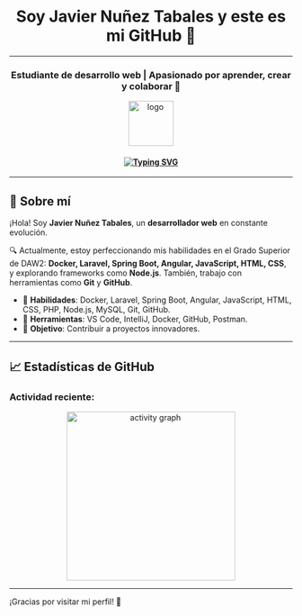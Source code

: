 <h1 align="center">Soy Javier Nuñez Tabales y este es mi GitHub 👋</h1>
<hr>

<h3 align="center">Estudiante de desarrollo web | Apasionado por aprender, crear y colaborar 🚀</h3>

<p align="center">
  <img src="https://github.com/user-attachments/assets/d98747d4-d9fa-4a98-b4f7-5bfebe2bf52e" width="80" alt="logo"/>
</p>

<h4 align="center">
  <a href="https://git.io/typing-svg">
    <img src="https://readme-typing-svg.demolab.com?font=Fira+Code&size=16&pause=2000&center=true&vCenter=true&width=800&color=26F766&lines=La+programación+es+mi+pasión+%F0%9F%92%BB" alt="Typing SVG" />
  </a>
</h4>

<hr>

## 🚀 Sobre mí

¡Hola! Soy **Javier Nuñez Tabales**, un **desarrollador web** en constante evolución.

🔍 Actualmente, estoy perfeccionando mis habilidades en el Grado Superior de DAW2: **Docker, Laravel, Spring Boot, Angular, JavaScript, HTML, CSS**, y explorando frameworks como **Node.js**. También, trabajo con herramientas como **Git** y **GitHub**.

- 🌱 **Habilidades**: Docker, Laravel, Spring Boot, Angular, JavaScript, HTML, CSS, PHP, Node.js, MySQL, Git, GitHub.
- 🔧 **Herramientas**: VS Code, IntelliJ, Docker, GitHub, Postman.
- 🎯 **Objetivo**: Contribuir a proyectos innovadores.

<hr>

## 📈 Estadísticas de GitHub

### Actividad reciente:
<div align="center">
  <img src="https://github-readme-activity-graph.vercel.app/graph?username=javinunezzz&radius=16&theme=react&area=true&order=5" height="300" alt="activity graph" />
</div>

<hr>

¡Gracias por visitar mi perfil! 🚀
